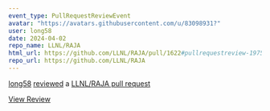 ```yaml
---
event_type: PullRequestReviewEvent
avatar: "https://avatars.githubusercontent.com/u/83098931?"
user: long58
date: 2024-04-02
repo_name: LLNL/RAJA
html_url: https://github.com/LLNL/RAJA/pull/1622#pullrequestreview-1975189886
repo_url: https://github.com/LLNL/RAJA
---
```


<a href='https://github.com/long58' target='_blank'>long58</a> <a href='https://github.com/LLNL/RAJA/pull/1622#pullrequestreview-1975189886' target='_blank'>reviewed</a> a <a href='https://github.com/LLNL/RAJA/pull/1622' target='_blank'>LLNL/RAJA pull request</a>

<small></small>

<a href='https://github.com/LLNL/RAJA/pull/1622#pullrequestreview-1975189886' target='_blank'>View Review</a>